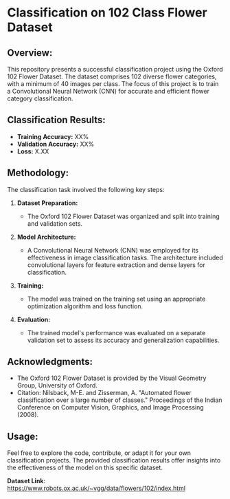 # Classification on  102 Class Flower Dataset

## Overview:

This repository presents a successful classification project using the Oxford 102 Flower Dataset. The dataset comprises 102 diverse flower categories, with a minimum of 40 images per class. The focus of this project is to train a Convolutional Neural Network (CNN) for accurate and efficient flower category classification.

## Classification Results:

- **Training Accuracy:** XX%
- **Validation Accuracy:** XX%
- **Loss:** X.XX

## Methodology:

The classification task involved the following key steps:

1. **Dataset Preparation:**
   - The Oxford 102 Flower Dataset was organized and split into training and validation sets.

2. **Model Architecture:**
   - A Convolutional Neural Network (CNN) was employed for its effectiveness in image classification tasks. The architecture included convolutional layers for feature extraction and dense layers for classification.

3. **Training:**
   - The model was trained on the training set using an appropriate optimization algorithm and loss function.

4. **Evaluation:**
   - The trained model's performance was evaluated on a separate validation set to assess its accuracy and generalization capabilities.

## Acknowledgments:

- The Oxford 102 Flower Dataset is provided by the Visual Geometry Group, University of Oxford.
- Citation: Nilsback, M-E. and Zisserman, A. "Automated flower classification over a large number of classes." Proceedings of the Indian Conference on Computer Vision, Graphics, and Image Processing (2008).

## Usage:

Feel free to explore the code, contribute, or adapt it for your own classification projects. The provided classification results offer insights into the effectiveness of the model on this specific dataset.

**Dataset Link**: https://www.robots.ox.ac.uk/~vgg/data/flowers/102/index.html
